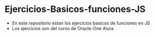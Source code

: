# Ejercicios-Basicos-funciones-JS
- En este repositorio estan los ejercicios basicos de funciones en JS
- Los ejercicios son del curso de Oracle-One Alura  
